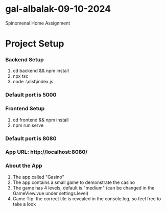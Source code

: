 # gal-albalak-09-10-2024
Spinomenal Home Assignment

# Project Setup

### Backend Setup
1. cd backend && npm install
2. npx tsc
3. node .\dist\index.js

### Default port is 5000

### Frontend Setup
1. cd frontend && npm install
2. npm run serve

### Default port is 8080
### App URL: http://localhost:8080/



### About the App
1. The app called "Gasino"
2. The app contains a small game to demonstrate the casino
3. The game has 4 levels, default is "medium" (can be changed in the GameView.vue under settings.level)
4. Game Tip: the correct tile is revealed in the console.log, so feel free to take a look